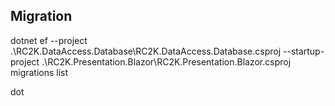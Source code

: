 ## Migration
dotnet ef --project .\RC2K.DataAccess.Database\RC2K.DataAccess.Database.csproj --startup-project .\RC2K.Presentation.Blazor\RC2K.Presentation.Blazor.csproj migrations list

dot